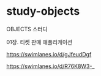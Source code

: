 # study-objects
OBJECTS 스터디

01장. 티켓 판매 애플리케이션

https://swimlanes.io/d/gJfeudDgf

https://swimlanes.io/d/R76K8W3-_

